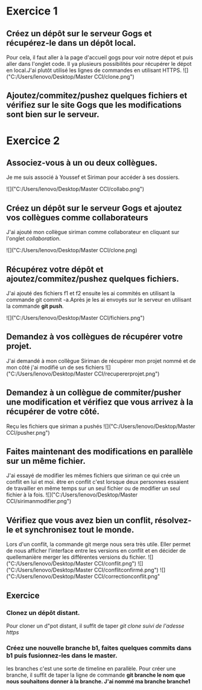 # Exercice 1
## Créez un dépôt sur le serveur Gogs et récupérez-le dans un dépôt local.
Pour cela, il faut aller à la page d'accueil gogs pour voir notre dépot et puis aller dans l'onglet code. Il ya plusieurs possibilités
pour récupérer le dépot en local.J'ai plutôt utilisé les lignes de commandes en utilisant HTTPS.
![]("C:/Users/lenovo/Desktop/Master CCI/clone.png")

## Ajoutez/commitez/pushez quelques fichiers et vérifiez sur le site Gogs que les modifications sont bien sur le serveur.


# Exercice 2
## Associez-vous à un ou deux collègues.
Je me suis associé à Youssef et Siriman pour accéder à ses dossiers.

![]("C:/Users/lenovo/Desktop/Master CCI/collabo.png")

## Créez un dépôt sur le serveur Gogs et ajoutez vos collègues comme collaborateurs
J'ai ajouté mon collègue siriman comme collaborateur en cliquant sur l'onglet *collaboration*.

![]("C:/Users/lenovo/Desktop/Master CCI/clone.png)

## Récupérez votre dépôt et ajoutez/commitez/pushez quelques fichiers.
J'ai ajouté des fichiers f1 et f2 ensuite les ai commités en utilisant la commande git commit -a.Après je les ai envoyés sur le serveur
en utilisant la commande **git push**.

![]("C:/Users/lenovo/Desktop/Master CCI/fichiers.png")

## Demandez à vos collègues de récupérer votre projet.
J'ai demandé à mon collègue Siriman de récupérer mon projet nommé et de mon côté j'ai modifié un de ses fichiers
![]("C:/Users/lenovo/Desktop/Master CCI/recupererprojet.png")

## Demandez à un collègue de commiter/pusher une modification et vérifiez que vous arrivez à la récupérer de votre côté.
Reçu les fichiers que siriman a pushés 
![]("C:/Users/lenovo/Desktop/Master CCI/pusher.png")

## Faites maintenant des modifications en parallèle sur un même fichier.
J'ai essayé de modifier les mêmes fichiers que siriman ce qui crée un conflit en lui et moi.
être en conflit c'est lorsque deux personnes essaient de travailler en même temps sur un seul fichier ou de modifier un seul fichier
à la fois.
![]("C:/Users/lenovo/Desktop/Master CCI/sirimanmodifier.png")


## Vérifiez que vous avez bien un conflit, résolvez-le et synchronisez tout le monde.
 Lors d'un conflit, la commande git merge nous sera très utile. Eller permet de nous afficher l'interface entre les versions en conflit
 et en décider de quellemanière merger les différentes versions du fichier.
 ![]("C:/Users/lenovo/Desktop/Master CCI/conflit.png")
 ![]("C:/Users/lenovo/Desktop/Master CCI/conflitconfirmé.png")
 ![]("C:/Users/lenovo/Desktop/Master CCI/correctionconflit.png"

## Exercice
 ### Clonez un dépôt distant.
 Pour cloner un d"pot distant, il suffit de taper *git clone suivi de l'adesse https*
 ### Créez une nouvelle branche b1, faites quelques commits dans b1 puis fusionnez-les dans le master.
 les branches c'est une sorte de timeline en parallèle.
 Pour créer une branche, il suffit de taper la ligne de commande **git branche le nom que nous souhaitons donner à la branche.
 J'ai nommé ma branche branche1**
 
 
 
